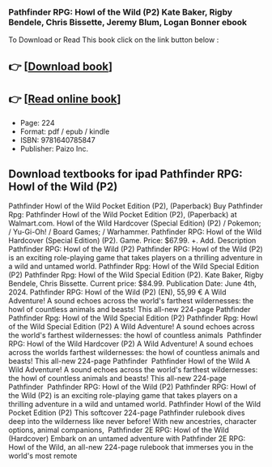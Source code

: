 ### Pathfinder RPG: Howl of the Wild (P2) Kate Baker, Rigby Bendele, Chris Bissette, Jeremy Blum, Logan Bonner ebook

To Download or Read This book click on the link button below :

## 👉  [**[Download book](http://ebooksharez.info/download.php?group=book&from=github.com&id=711299&lnk=1061 "Download book")**]

## 👉  [**[Read online book](http://ebooksharez.info/download.php?group=book&from=github.com&id=711299&lnk=1061 "Read online book")**]


* Page: 224
* Format: pdf / epub / kindle
* ISBN: 9781640785847
* Publisher: Paizo Inc.



## Download textbooks for ipad Pathfinder RPG: Howl of the Wild (P2)



 Pathfinder Howl of the Wild Pocket Edition (P2), (Paperback) Buy Pathfinder Rpg: Pathfinder Howl of the Wild Pocket Edition (P2), (Paperback) at Walmart.com.
 Howl of the Wild Hardcover (Special Edition) (P2) / Pokemon; / Yu-Gi-Oh! / Board Games; / Warhammer. Pathfinder RPG: Howl of the Wild Hardcover (Special Edition) (P2). Game. Price: $67.99. +. Add. Description 
 Pathfinder RPG: Howl of the Wild (P2) Pathfinder RPG: Howl of the Wild (P2) is an exciting role-playing game that takes players on a thrilling adventure in a wild and untamed world.
 Pathfinder Rpg: Howl of the Wild Special Edition (P2) Pathfinder Rpg: Howl of the Wild Special Edition (P2). Kate Baker, Rigby Bendele, Chris Bissette. Current price: $84.99. Publication Date: June 4th, 2024.
 Pathfinder RPG: Howl of the Wild (P2) (EN), 55,99 € A Wild Adventure! A sound echoes across the world&#039;s farthest wildernesses: the howl of countless animals and beasts! This all-new 224-page Pathfinder 
 Pathfinder Rpg: Howl of the Wild Special Edition (P2) Pathfinder Rpg: Howl of the Wild Special Edition (P2) A Wild Adventure! A sound echoes across the world&#039;s farthest wildernesses: the howl of countless animals 
 Pathfinder RPG: Howl of the Wild Hardcover (P2) A Wild Adventure! A sound echoes across the worlds farthest wildernesses: the howl of countless animals and beasts! This all-new 224-page Pathfinder 
 Pathfinder Howl of the Wild A Wild Adventure! A sound echoes across the world&#039;s farthest wildernesses: the howl of countless animals and beasts! This all-new 224-page Pathfinder 
 Pathfinder RPG: Howl of the Wild (P2) Pathfinder RPG: Howl of the Wild (P2) is an exciting role-playing game that takes players on a thrilling adventure in a wild and untamed world.
 Pathfinder Howl of the Wild Pocket Edition (P2) This softcover 224-page Pathfinder rulebook dives deep into the wilderness like never before! With new ancestries, character options, animal companions, 
 Pathfinder 2E RPG: Howl of the Wild (Hardcover) Embark on an untamed adventure with Pathfinder 2E RPG: Howl of the Wild, an all-new 224-page rulebook that immerses you in the world&#039;s most remote 





